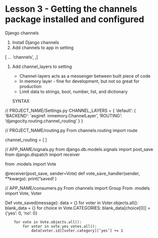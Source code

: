 # Lesson 3 - Getting the channels package installed and configured

Django channels

1. Install Django channels
2. Add channels to app in setting

[
	...
	‘channels’,
,]

1. Add channel_layers to setting
    - Channel-layers acts as a messenger between built piece of code
    - In memory layer - fine for development, but not so great for production
    - Limit data to strings, bool, number, list, and dictionary

    SYNTAX

// PROJECT_NAME/Settings.py
CHANNEL_LAYERS = {
	‘default’: {
		‘BACKEND’: 'asgiref. inmemory.ChannelLayer’,
		‘ROUTING’: ‘djangocity.routing.channel_routing’
	}
}


// PROJECT_NAME/routing.py
From channels.routing import route

channel_routing = [
]



// APP_NAME/signals.py
from django.db.models.signals import post_save
from django.dispatch import receiver

from .models import Vote


@receiver(post_save, sender=Vote)
def vote_save_handler(sender, **kwargs):
	print(“saved! )


// APP_NAME/consumers.py
From channels import Group
From .models import Vote, Voter

Def vote_saved(message):
	data = {}
	for voter in Voter.objects.all():
		blank_data = {}
		for choice in Vote.CATEGORIES:
			blank_data[choice[0]] = {‘yes’: 0, ‘no’: 0}

		for vote in Vote.objects.all():
			for voter in vote.yes_votes.all():
				data[voter.id][voter.category][‘yes’] += 1


